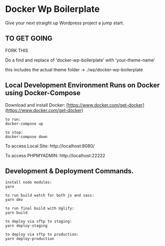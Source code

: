 # Docker Wp Boilerplate

Give your next straight up Wordpress project a jump start.

## TO GET GOING

FORK THIS

Do a find and replace of 'docker-wp-boilerplate' with 'your-theme-name'

this includes the actual theme folder -> ./wp/docker-wp-boilerplate

## Local Development Environment Runs on Docker using Docker-Compose
Download and install Docker: [https://www.docker.com/get-docker](https://www.docker.com/get-docker)
    
    to run:
    docker-compose up
    
    to stop:
    docker-compose down


To access Local Site: http://localhost:8080/

To access PHPMYADMIN: http://localhost:22222

## Development & Deployment Commands.

    install node modules:
    yarn

    to run build watch for both js and sass:
    yarn dev
    
    to run final build with Uglify:
    yarn build

    to deploy via sftp to staging:
    yarn deploy-staging

    to deploy via sftp to production:
    yarn deploy-production
